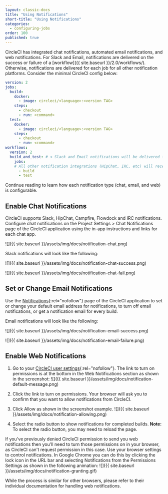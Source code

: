 ```yaml
---
layout: classic-docs
title: "Using Notifications"
short-title: "Using Notifications"
categories:
  - configuring-jobs
order: 100
published: true
---
```

CircleCI has integrated chat notifications, automated email notifications, and web notifications. For Slack and Email, notifications are delivered on the success or failure of a [workflow]({{ site.baseurl }}/2.0/workflows/). Otherwise, notifications are delivered for each job for all other notification platforms. Consider the minimal CircleCI config below:

```yaml
version: 2
jobs:
  build:
    docker:
      - image: circleci/<language>:<version TAG>
    steps:
      - checkout
      - run: <command>
  test:
    docker:
      - image: circleci/<language>:<version TAG>
    steps:
      - checkout
      - run: <command>
workflows:
  version: 2
  build_and_test: # < Slack and Email notifications will be delivered for workflows
    jobs:
    # All other notification integrations (HipChat, IRC, etc) will receive notification for each job.
      - build 
      - test
```

Continue reading to learn how each notification type (chat, email, and web) is configurable.

## Enable Chat Notifications

CircleCI supports Slack, HipChat, Campfire, Flowdock and IRC notifications. Configure chat notifications on the Project Settings > Chat Notifications page of the CircleCI application using the in-app instructions and links for each chat app.

![]({{ site.baseurl }}/assets/img/docs/notification-chat.png)

Slack notifications will look like the following:

![]({{ site.baseurl }}/assets/img/docs/notification-chat-success.png)

![]({{ site.baseurl }}/assets/img/docs/notification-chat-fail.png)

## Set or Change Email Notifications

Use the [Notifications](https://circleci.com/account/notifications){:rel="nofollow"} page of the CircleCI application to set or change your default email address for notifications, to turn off email notifications, or get a notification email for every build.

Email notifications will look like the following:

![]({{ site.baseurl }}/assets/img/docs/notification-email-success.png)

![]({{ site.baseurl }}/assets/img/docs/notification-email-failure.png)

## Enable Web Notifications

1. Go to your [CircleCI user settings](https://circleci.com/account/notifications){:rel="nofollow"}. The link to turn on permissions is at the bottom in the Web Notifications section as shown in the screenshot: ![]({{ site.baseurl }}/assets/img/docs/notification-default-message.png)

2. Click the link to turn on permissions. Your browser will ask you to confirm that you want to allow notifications from CircleCI.

3. Click Allow as shown in the screenshot example. ![]({{ site.baseurl }}/assets/img/docs/notification-allowing.png)

4. Select the radio button to show notifications for completed builds. **Note:** To select the radio button, you may need to reload the page.

If you've previously denied CircleCI permission to send you web notifications then you'll need to turn those permissions on in your browser, as CircleCI can't request permission in this case. Use your browser settings to control notifications. In Google Chrome you can do this by clicking the lock icon in the URL bar and selecting Notifications from the Permissions Settings as shown in the following animation: ![]({{ site.baseurl }}/assets/img/docs/notification-granting.gif)

While the process is similar for other browsers, please refer to their individual documentation for handling web notifications.